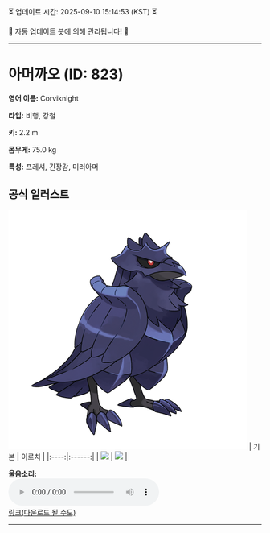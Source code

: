 
⏳ 업데이트 시간: 2025-09-10 15:14:53 (KST) ⏳

🤖 자동 업데이트 봇에 의해 관리됩니다! 🤖

---

# 아머까오 (ID: 823)
**영어 이름:** Corviknight

**타입:** 비행, 강철

**키:** 2.2 m

**몸무게:** 75.0 kg

**특성:** 프레셔, 긴장감, 미러아머

## 공식 일러스트
![](https://raw.githubusercontent.com/PokeAPI/sprites/master/sprites/pokemon/other/official-artwork/823.png)
| 기본 | 이로치 |
|:----:|:------:|
| <img src="http://play.pokemonshowdown.com/sprites/ani/corviknight.gif" width="200"> | <img src="http://play.pokemonshowdown.com/sprites/ani-shiny/corviknight.gif" width="200"> |

**울음소리:**<br><audio controls src="https://raw.githubusercontent.com/PokeAPI/cries/main/cries/pokemon/latest/823.ogg"></audio><br> [링크(다운로드 될 수도)](https://raw.githubusercontent.com/PokeAPI/cries/main/cries/pokemon/latest/823.ogg)


---
